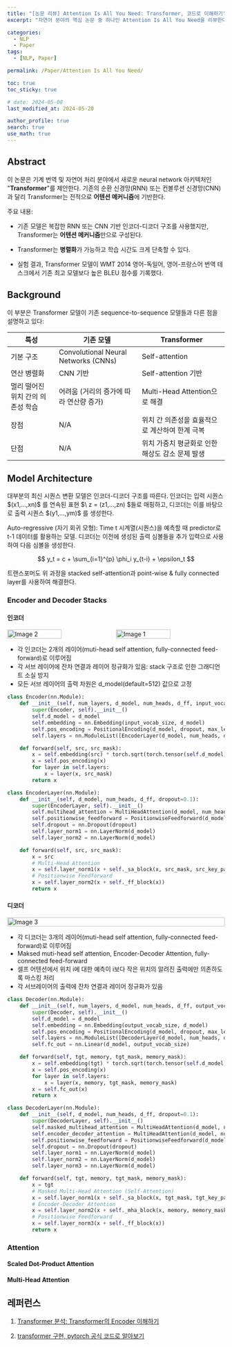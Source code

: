 ```yaml
---
title: "[논문 리뷰] Attention Is All You Need: Transformer, 코드로 이해하기"
excerpt: "자연어 분야의 핵심 논문 중 하나인 Attention Is All You Need을 리뷰한다. 어텐션 알고리즘과 모델 아키택처를 그림과 코드를 통해 이해하고, 병렬성 관점에서 살펴본다." # 주요 내용

categories:
  - NLP
  - Paper
tags:
  - [NLP, Paper]

permalink: /Paper/Attention Is All You Need/

toc: true
toc_sticky: true

# date: 2024-05-08
last_modified_at: 2024-05-20

author_profile: true
search: true
use_math: true
---
```


## Abstract
이 논문은 기계 번역 및 자연어 처리 분야에서 새로운 neural network 아키텍처인 "**Transformer**"를 제안한다. 기존의 순환 신경망(RNN) 또는 컨볼루션 신경망(CNN)과 달리 Transformer는 전적으로 **어텐션 메커니즘**에 기반한다.

주요 내용:

- 기존 모델은 복잡한 RNN 또는 CNN 기반 인코더-디코더 구조를 사용했지만, Transformer는 **어텐션 메커니즘**만으로 구성된다.

- Transformer는 **병렬화**가 가능하고 학습 시간도 크게 단축할 수 있다.

- 실험 결과, Transformer 모델이 WMT 2014 영어-독일어, 영어-프랑스어 번역 테스크에서 기존 최고 모델보다 높은 BLEU 점수를 기록했다.


## Background
이 부분은 Transformer 모델이 기존 sequence-to-sequence 모델들과 다른 점을 설명하고 있다:

| 특성 | 기존 모델| Transformer |
|---|---|---|
| 기본 구조 | Convolutional Neural Networks (CNNs)| Self-attention  |
| 연산 병렬화     | CNN 기반| Self-attention 기반|
| 멀리 떨어진 위치 간의 의존성 학습 | 어려움 (거리의 증가에 따라 연산량 증가)   | Multi-Head Attention으로 해결 |
| 장점 | N/A  | 위치 간 의존성을 효율적으로 계산하여 한계 극복 |
| 단점   | N/A  | 위치 가중치 평균화로 인한 해상도 감소 문제 발생  |

## Model Architecture
대부분의 최신 시퀀스 변환 모델은 인코더-디코더 구조를 따른다. 인코더는 입력 시퀀스 $\(x1,...,xn)\$ 를 연속된 표현 $\ z = (z1,...,zn) \$들로 매핑하고, 디코더는 이를 바탕으로 출력 시퀀스 $\(y1,...,ym)\$ 를 생성한다.

Auto-regressive (자기 회귀 모형): Time t 시계열(시퀀스)을 예측할 때 predictor로 t-1 데이터를 활용하는 모델. 디코더는 이전에 생성된 출력 심볼들을 추가 입력으로 사용하여 다음 심볼을 생성한다.
<div align="center">
$$ y_t = c + \sum_{i=1}^{p} \phi_i y_{t-i} + \epsilon_t $$
</div>

트랜스포머도 위 과정을 stacked self-attention과 point-wise & fully connected layer를 사용하여 해결한다.

### Encoder and Decoder Stacks

<!-- ![Transformer](../assets/images/posts_img/2024-05-19-1/transformer.png) -->

#### 인코더

<div style="display: flex; justify-content: space-around;">
    <img src="{{site.url}}/assets/images/posts_img/2024-05-19-1/EncoderLayer.png" alt="Image 2" style="width: 50%;"/>
    <img src="{{site.url}}/assets/images/posts_img/2024-05-19-1/Encoder.png" alt="Image 1" style="width: 50%;"/>
</div>

- 각 인코더는 2개의 레이어(muti-head self attention, fully-connected feed-forward)로 이루어짐
- 각 서브 레이어에 잔차 연결과 레이어 정규화가 있음: stack 구조로 인한 그래디언트 소실 방지
- 모든 서브 레이어의 출력 차원은 d_model(default=512) 값으로 고정

```python
class Encoder(nn.Module):
    def __init__(self, num_layers, d_model, num_heads, d_ff, input_vocab_size, max_len, dropout=0.1):
        super(Encoder, self).__init__()
        self.d_model = d_model
        self.embedding = nn.Embedding(input_vocab_size, d_model)
        self.pos_encoding = PositionalEncoding(d_model, dropout, max_len)
        self.layers = nn.ModuleList([EncoderLayer(d_model, num_heads, d_ff, dropout) for _ in range(num_layers)])

    def forward(self, src, src_mask):
        x = self.embedding(src) * torch.sqrt(torch.tensor(self.d_model).float())
        x = self.pos_encoding(x)
        for layer in self.layers:
            x = layer(x, src_mask)
        return x

class EncoderLayer(nn.Module):
    def __init__(self, d_model, num_heads, d_ff, dropout=0.1):
        super(EncoderLayer, self).__init__()
        self.multihead_attention = MultiHeadAttention(d_model, num_heads)
        self.positionwise_feedforward = PositionwiseFeedforward(d_model, d_ff)
        self.dropout = nn.Dropout(dropout)
        self.layer_norm1 = nn.LayerNorm(d_model)
        self.layer_norm2 = nn.LayerNorm(d_model)

    def forward(self, src, src_mask):
        x = src
        # Multi-Head Attention
        x = self.layer_norm1(x + self._sa_block(x, src_mask, src_key_padding_mask, is_causal=is_causal)) # (query, key, value)
        # Positionwise Feedforward
        x = self.layer_norm2(x + self._ff_block(x))
        return x
```

#### 디코더

<div style="display: flex; justify-content: space-around;">
    <img src="{{site.url}}/assets/images/posts_img/2024-05-19-1/Decoder.png" alt="Image 3" style="width: 100%;"/>
</div>

- 각 디코더는 3개의 레이어(muti-head self attention, fully-connected feed-forward)로 이루어짐
- Maksed muti-head self attention, Encoder-Decoder Attention, fully-connected feed-forward
- 셀프 어텐션에서 위치 i에 대한 예측이 i보다 작은 위치의 알려진 출력에만 의존하도록 마스킹 처리
- 각 서브레이어의 출력에 잔차 연결과 레이어 정규화가 있음

```python
class Decoder(nn.Module):
    def __init__(self, num_layers, d_model, num_heads, d_ff, output_vocab_size, max_len, dropout=0.1):
        super(Decoder, self).__init__()
        self.d_model = d_model
        self.embedding = nn.Embedding(output_vocab_size, d_model)
        self.pos_encoding = PositionalEncoding(d_model, dropout, max_len)
        self.layers = nn.ModuleList([DecoderLayer(d_model, num_heads, d_ff, dropout) for _ in range(num_layers)])
        self.fc_out = nn.Linear(d_model, output_vocab_size)

    def forward(self, tgt, memory, tgt_mask, memory_mask):
        x = self.embedding(tgt) * torch.sqrt(torch.tensor(self.d_model).float())
        x = self.pos_encoding(x)
        for layer in self.layers:
            x = layer(x, memory, tgt_mask, memory_mask)
        x = self.fc_out(x)
        return x

class DecoderLayer(nn.Module):
    def __init__(self, d_model, num_heads, d_ff, dropout=0.1):
        super(DecoderLayer, self).__init__()
        self.masked_multihead_attention = MultiHeadAttention(d_model, num_heads)
        self.encoder_decoder_attention = MultiHeadAttention(d_model, num_heads)
        self.positionwise_feedforward = PositionwiseFeedforward(d_model, d_ff)
        self.dropout = nn.Dropout(dropout)
        self.layer_norm1 = nn.LayerNorm(d_model)
        self.layer_norm2 = nn.LayerNorm(d_model)
        self.layer_norm3 = nn.LayerNorm(d_model)

    def forward(self, tgt, memory, tgt_mask, memory_mask):
        x = tgt
        # Masked Multi-Head Attention (Self-Attention)
        x = self.layer_norm1(x + self._sa_block(x, tgt_mask, tgt_key_padding_mask, tgt_is_causal))
        # Encoder-Decoder Attention
        x = self.layer_norm2(x + self._mha_block(x, memory, memory_mask, memory_key_padding_mask, memory_is_causal)) # memory는 encoder의 결과 값
        # Positionwise Feedforward
        x = self.layer_norm3(x + self._ff_block(x))
        return x
```


### Attention

#### Scaled Dot-Product Attention



#### Multi-Head Attention


## 레퍼런스

1. [Transformer 분석: Transformer의 Encoder 이해하기](https://moon-walker.medium.com/transformer-%EB%B6%84%EC%84%9D-2-transformer%EC%9D%98-encoder-%EC%9D%B4%ED%95%B4%ED%95%98%EA%B8%B0-1edecc2ad5d4)

2. [transformer 구현, pytorch 공식 코드로 알아보기](https://hi-lu.tistory.com/entry/pytorch-transformer-%EA%B5%AC%ED%98%84-%EC%BD%94%EB%93%9C%EB%A1%9C-%EC%95%8C%EC%95%84%EB%B3%B4%EA%B8%B0)
